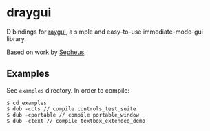 # draygui

D bindings for [raygui](https://github.com/raysan5/raygui), a simple and easy-to-use immediate-mode-gui library.

Based on work by [Sepheus](https://github.com/Sepheus/raylib_d).


## Examples

See `examples` directory. In order to compile:

```
$ cd examples
$ dub -ccts // compile controls_test_suite
$ dub -cportable // compile portable_window
$ dub -ctext // compile textbox_extended_demo
```

